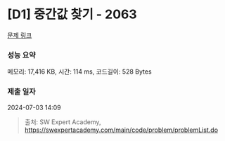 # [D1] 중간값 찾기 - 2063 

[문제 링크](https://swexpertacademy.com/main/code/problem/problemDetail.do?contestProbId=AV5QPsXKA2UDFAUq) 

### 성능 요약

메모리: 17,416 KB, 시간: 114 ms, 코드길이: 528 Bytes

### 제출 일자

2024-07-03 14:09



> 출처: SW Expert Academy, https://swexpertacademy.com/main/code/problem/problemList.do